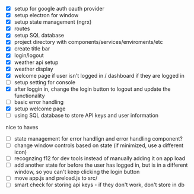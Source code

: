 * [x] setup for google auth oauth provider
* [x] setup electron for window 
* [x] setup state management (ngrx)
* [x] routes
* [x] setup SQL database
* [x] project directory with components/services/enviroments/etc
* [x] create title bar
* [x] login/logout
* [x] weather api setup
* [x] weather display
* [x] welcome page if user isn't logged in / dashboard if they are logged in
* [ ] setup setting for console
* [x] after loggin in, change the login button to logout and update the functionality
* [ ] basic error handling
* [x] setup welcome page 
* [ ] using SQL database to store API keys and user information

nice to haves 
* [ ] state management for error handlign and error handling component?
* [ ] change window controls based on state (if minimized, use a different icon)
* [ ] recognzing f12 for dev tools instead of manually adding it on app load
* [ ] add another state for before the user has logged in, but is in a different window, so you can't keep clicking the login button
* [ ] move app.js and preload.js to src/
* [ ] smart check for storing api keys - if they don't work, don't store in db